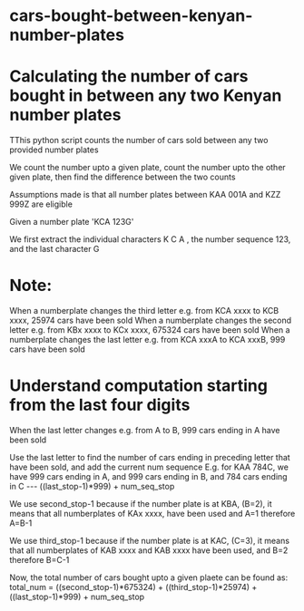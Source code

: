 # cars-bought-between-kenyan-number-plates
# Calculating the number of cars bought in between any two Kenyan number plates

TThis python script counts the number of cars sold between any two provided number plates

We count the number upto a given plate, count the number upto the other given plate, then find the difference between the two counts

Assumptions made is that all number plates between KAA 001A and KZZ 999Z are eligible

Given a number plate 'KCA 123G'

We first extract the individual characters K C A , the number sequence 123, and the last character G

# Note:
When a numberplate changes the third letter e.g. from KCA xxxx to KCB xxxx, 25974 cars have been sold
When a numberplate changes the second letter e.g. from KBx xxxx to KCx xxxx, 675324 cars have been sold
When a numberplate changes the last letter e.g. from KCA xxxA to KCA xxxB, 999 cars have been sold

# Understand computation starting from the last four digits	
When the last letter changes e.g. from A to B, 999 cars ending in A have been sold

Use the last letter to find the number of cars ending in preceding letter that have been sold, and add the current num sequence
E.g. for KAA 784C, we have 999 cars ending in A, and 999 cars ending in B, and 784 cars ending in C --- ((last_stop-1)*999) + num_seq_stop				

We use second_stop-1 because if the number plate is at KBA, (B=2), it means that all numberplates of KAx xxxx, have been used and A=1 therefore A=B-1

We use third_stop-1 because if the number plate is at KAC, (C=3), it means that all numberplates of KAB xxxx and KAB xxxx have been used, and B=2 therefore B=C-1	

Now, the total number of cars bought upto a given plaete can be found as:
total_num = ((second_stop-1)*675324) + ((third_stop-1)*25974) + ((last_stop-1)*999) + num_seq_stop
